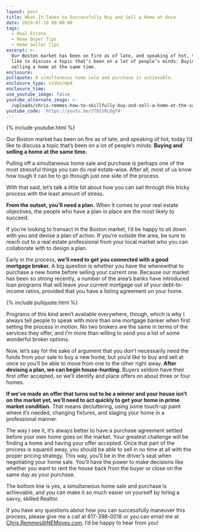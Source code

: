 ```yaml
---
layout: post
title: What It Takes to Successfully Buy and Sell a Home at Once
date: 2019-07-10 00:00:00
tags:
  - Real Estate
  - Home Buyer Tips
  - Home Seller Tips
excerpt: >-
  Our Boston market has been on fire as of late, and speaking of hot, today I’d
  like to discuss a topic that’s been on a lot of people’s minds: Buying and
  selling a home at the same time.
enclosure:
pullquote: A simultaneous home sale and purchase is achievable.
enclosure_type: video/mp4
enclosure_time:
use_youtube_image: false
youtube_alternate_image: >-
  /uploads/chris-remmes-how-to-skillfully-buy-and-sell-a-home-at-the-same-time-youtube.jpg
youtube_code: 'https://youtu.be/2TDS1RLDgT4'
---
```


{% include youtube.html %}

Our Boston market has been on fire as of late, and speaking of hot, today I’d like to discuss a topic that’s been on a lot of people’s minds: **Buying and selling a home at the same time.&nbsp;**

Pulling off a simultaneous home sale and purchase is perhaps one of the most stressful things you can do real estate-wise. After all, most of us know how tough it can be to go through just one side of the process.&nbsp;

With that said, let’s talk a little bit about how you can sail through this tricky process with the least amount of stress.&nbsp;

**From the outset, you’ll need a plan.** When it comes to your real estate objectives, the people who have a plan in place are the most likely to succeed.&nbsp;

If you’re looking to transact in the Boston market, I’d be happy to sit down with you and devise a plan of action. If you’re outside the area, be sure to reach out to a real estate professional from your local market who you can collaborate with to design a plan.&nbsp;

Early in the process, **we’ll need to get you connected with a good mortgage broker.** A big question is whether you have the wherewithal to purchase a new home before selling your current one. Because our market has been so strong recently, a number of the area’s banks have introduced loan programs that will leave your current mortgage out of your debt-to-income ratios, provided that you have a listing agreement on your home.

{% include pullquote.html %}

Programs of this kind aren’t available everywhere, though, which is why I always tell people to speak with more than one mortgage banker when first setting the process in motion. No two brokers are the same in terms of the services they offer, and I’m more than willing to send you a list of some wonderful broker options.&nbsp;

Now, let’s say for the sake of argument that you don’t necessarily need the funds from your sale to buy a new home, but you’d like to buy and sell at once so you’ll be able to move from one to the other right away. **After devising a plan, we can begin house-hunting.** Buyers seldom have their first offer accepted, so we’ll identify and place offers on about three or four homes.

**If we’ve made an offer that turns out to be a winner and your house isn’t on the market yet, we’ll need to act quickly to get your home in prime market condition.** That means decluttering, using some touch-up paint where it’s needed, changing fixtures, and staging your home in a professional manner. &nbsp;

The way I see it, it’s always better to have a purchase agreement settled before your own home goes on the market. Your greatest challenge will be finding a home and having your offer accepted. Once that part of the process is squared away, you should be able to sell in no time at all with the proper pricing strategy. This way, you’ll be in the driver’s seat when negotiating your home sale. You’ll have the power to make decisions like whether you want to rent the house back from the buyer or close on the same day as your purchase.&nbsp;

The bottom line is yes, a simultaneous home sale and purchase is achievable, and you can make it so much easier on yourself by hiring a savvy, skilled Realtor.&nbsp;

If you have any questions about how you can successfully maneuver this process, please give me a call at 617-398-0018 or you can email me at [Chris.Remmes@NEMoves.com](mailto:Chris.Remmes@NEMoves.com). I’d be happy to hear from you\!